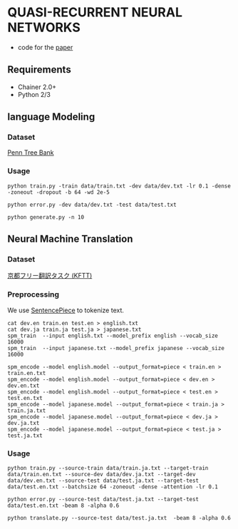 # QUASI-RECURRENT NEURAL NETWORKS

- code for the [paper](https://arxiv.org/abs/1611.01576v1)

## Requirements

- Chainer 2.0+
- Python 2/3

## language Modeling

### Dataset

[Penn Tree Bank](https://github.com/wojzaremba/lstm/tree/master/data)

### Usage


```
python train.py -train data/train.txt -dev data/dev.txt -lr 0.1 -dense -zoneout -dropout -b 64 -wd 2e-5
```

```
python error.py -dev data/dev.txt -test data/test.txt 
```

```
python generate.py -n 10
```

## Neural Machine Translation

### Dataset

[京都フリー翻訳タスク (KFTT)](http://www.phontron.com/kftt/index-ja.html#dataonly)

### Preprocessing

We use [SentencePiece](https://github.com/google/sentencepiece) to tokenize text.

```
cat dev.en train.en test.en > english.txt
cat dev.ja train.ja test.ja > japanese.txt
spm_train  --input english.txt --model_prefix english --vocab_size 16000
spm_train  --input japanese.txt --model_prefix japanese --vocab_size 16000
```

```
spm_encode --model english.model --output_format=piece < train.en > train.en.txt
spm_encode --model english.model --output_format=piece < dev.en > dev.en.txt
spm_encode --model english.model --output_format=piece < test.en > test.en.txt
spm_encode --model japanese.model --output_format=piece < train.ja > train.ja.txt
spm_encode --model japanese.model --output_format=piece < dev.ja > dev.ja.txt
spm_encode --model japanese.model --output_format=piece < test.ja > test.ja.txt
```

### Usage

```
python train.py --source-train data/train.ja.txt --target-train data/train.en.txt --source-dev data/dev.ja.txt --target-dev data/dev.en.txt --source-test data/test.ja.txt --target-test data/test.en.txt --batchsize 64 -zoneout -dense -attention -lr 0.1
```

```
python error.py --source-test data/test.ja.txt --target-test data/test.en.txt -beam 8 -alpha 0.6
```

```
python translate.py --source-test data/test.ja.txt  -beam 8 -alpha 0.6
```